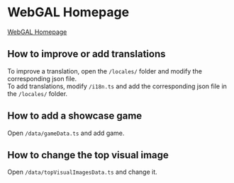 # WebGAL Homepage

[WebGAL Homepage](https://openwebgal.com)

## How to improve or add translations

To improve a translation, open the `/locales/` folder and modify the corresponding json file.  
To add translations, modify `/i18n.ts` and add the corresponding json file in the `/locales/` folder.

## How to add a showcase game

Open `/data/gameData.ts` and add game.

## How to change the top visual image

Open `/data/topVisualImagesData.ts` and change it.
